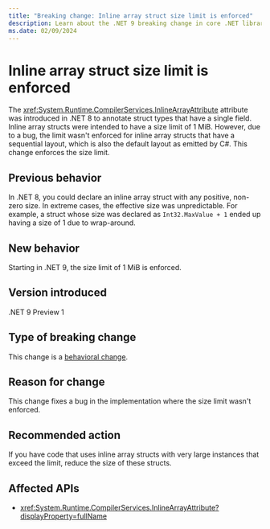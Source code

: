 ```yaml
---
title: "Breaking change: Inline array struct size limit is enforced"
description: Learn about the .NET 9 breaking change in core .NET libraries where the size limit for inline arrays is now enforced.
ms.date: 02/09/2024
---
```

# Inline array struct size limit is enforced

The <xref:System.Runtime.CompilerServices.InlineArrayAttribute> attribute was introduced in .NET 8 to annotate struct types that have a single field. Inline array structs were intended to have a size limit of 1 MiB. However, due to a bug, the limit wasn't enforced for inline array structs that have a sequential layout, which is also the default layout as emitted by C#. This change enforces the size limit.

## Previous behavior

In .NET 8, you could declare an inline array struct with any positive, non-zero size. In extreme cases, the effective size was unpredictable. For example, a struct whose size was declared as `Int32.MaxValue + 1` ended up having a size of 1 due to wrap-around.

## New behavior

Starting in .NET 9, the size limit of 1 MiB is enforced.

## Version introduced

.NET 9 Preview 1

## Type of breaking change

This change is a [behavioral change](../../categories.md#behavioral-change).

## Reason for change

This change fixes a bug in the implementation where the size limit wasn't enforced.

## Recommended action

If you have code that uses inline array structs with very large instances that exceed the limit, reduce the size of these structs.

## Affected APIs

- <xref:System.Runtime.CompilerServices.InlineArrayAttribute?displayProperty=fullName>
